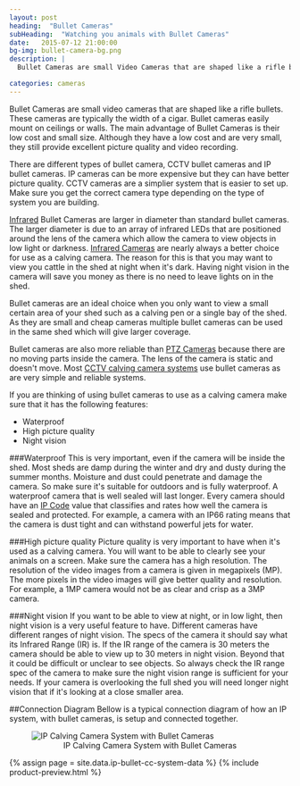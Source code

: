 ```yaml
---
layout: post
heading:  "Bullet Cameras"
subHeading:  "Watching you animals with Bullet Cameras"
date:   2015-07-12 21:00:00
bg-img: bullet-camera-bg.png
description: |
  Bullet Cameras are small Video Cameras that are shaped like a rifle bullet. Bullet Cameras easily mount on ceilings or walls. The main advantage of Bullet Cameras is their low cost and small size. Although they have a low cost and are very small, they still provide excellent picture quality and video recording.

categories: cameras
---
```


Bullet Cameras are small video cameras that are shaped like a rifle bullets. These cameras are typically the width of a cigar. Bullet cameras easily mount on ceilings or walls. The main advantage of Bullet Cameras is their low cost and small size. Although they have a low cost and are very small, they still provide excellent picture quality and video recording. 

There are different types of bullet camera, CCTV bullet cameras and IP bullet cameras. IP cameras can be more expensive but they can have better picture quality. CCTV cameras are a simplier system that is easier to set up. Make sure you get the correct camera type depending on the type of system you are building.

[Infrared](https://en.wikipedia.org/wiki/Infrared) Bullet Cameras are larger in diameter than standard bullet cameras. The larger diameter is due to an array of infrared LEDs that are positioned around the lens of the camera which allow the camera to view objects in low light or darkness. 
[Infrared Cameras]({{site.baseurl}}/cameras/2015/05/03/infrared-calving-cameras.html) are nearly always a better choice for use as a calving camera. The reason for this is that you may want to view you cattle in the shed at night when it's dark. Having night vision in the camera will save you money as there is no need to leave lights on in the shed.

Bullet cameras are an ideal choice when you only want to view a small certain area of your shed such as a calving pen or a single bay of the shed. As they are small and cheap cameras multiple bullet cameras can be used in the same shed which will give larger coverage.

Bullet cameras are also more reliable than [PTZ Cameras]({{site.baseurl}}/ptz/2015/04/26/ptz-calving-camera.html) because there are no moving parts inside the camera. The lens of the camera is static and doesn't move. Most [CCTV calving camera systems]({{site.baseurl}}/cctv/2015/04/23/cctv-calving-camera-system.html) use bullet cameras as are very simple and reliable systems.

If you are thinking of using bullet cameras to use as a calving camera make sure that it has the following features:

- Waterproof
- High picture quality
- Night vision


###Waterproof
This is very important, even if the camera will be inside the shed. Most sheds are damp during the winter and dry and dusty during the summer months. Moisture and dust could penetrate and damage the camera. So make sure it's suitable for outdoors and is fully waterproof. A waterproof camera that is well sealed will last longer. Every camera should have an [IP Code](https://en.wikipedia.org/wiki/IP_Code) value that classifies and rates how well the camera is sealed and protected. For example, a camera with an IP66 rating means that the camera is dust tight and can withstand powerful jets for water.

###High picture quality
Picture quality is very important to have when it's used as a calving camera. You will want to be able to clearly see your animals on a screen. Make sure the camera has a high resolution. The resolution of the video images from a camera is given in megapixels (MP). The more pixels in the video images will give better quality and resolution. For example, a 1MP camera would not be as clear and crisp as a 3MP camera. 

###Night vision
If you want to be able to view at night, or in low light, then night vision is a very useful feature to have. Different cameras have different ranges of night vision. The specs of the camera it should say what its Infrared Range (IR) is. If the IR range of the camera is 30 meters the camera should be able to view up to 30 meters in night vision. Beyond that it could be difficult or unclear to see objects. So always check the IR range spec of the camera to make sure the night vision range is sufficient for your needs. If your camera is overlooking the full shed you will need longer night vision that if it's looking at a close smaller area.

##Connection Diagram
Bellow is a typical connection diagram of how an IP system, with bullet cameras, is setup and connected together. 

<figure>
  <img src="{{site.baseurl}}/img/connection-diagrams/bullet-ip-camera-antenna-connection-diagram.png" alt="IP Calving Camera System with Bullet Cameras">
  <figcaption style="text-align: center;">IP Calving Camera System with Bullet Cameras</figcaption>
</figure>

{% assign page = site.data.ip-bullet-cc-system-data %}
{% include product-preview.html %}
